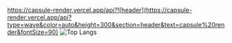 https://capsule-render.vercel.app/api?![header](https://capsule-render.vercel.app/api?type=wave&color=auto&height=300&section=header&text=capsule%20render&fontSize=90)
![Top Langs](https://github-readme-stats.vercel.app/api/top-langs/?username=anuraghazra&layout=compact)
